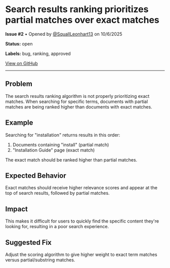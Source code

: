 # Search results ranking prioritizes partial matches over exact matches

**Issue #2** • Opened by [@SquallLeonhart13](https://github.com/SquallLeonhart13) on 10/6/2025

**Status:** open

**Labels:** bug, ranking, approved


[View on GitHub](https://github.com/a24z-ai/markdown-search/issues/2)

---

## Problem
The search results ranking algorithm is not properly prioritizing exact matches. When searching for specific terms, documents with partial matches are being ranked higher than documents with exact matches.

## Example
Searching for "installation" returns results in this order:
1. Documents containing "install" (partial match)
2. "Installation Guide" page (exact match)

The exact match should be ranked higher than partial matches.

## Expected Behavior
Exact matches should receive higher relevance scores and appear at the top of search results, followed by partial matches.

## Impact
This makes it difficult for users to quickly find the specific content they're looking for, resulting in a poor search experience.

## Suggested Fix
Adjust the scoring algorithm to give higher weight to exact term matches versus partial/substring matches.

